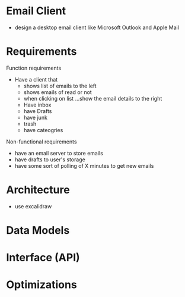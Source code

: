 # Email Client
- design a desktop email client like Microsoft Outlook and Apple Mail

# Requirements
Function requirements 
- Have a client that 
  - shows list of emails to the left
  - shows emails of read or not
  - when clicking on list ...show the email details to the right
  - Have inbox
  - have Drafts
  - have junk
  - trash
  - have cateogries

Non-functional requirements
- have an email server to store emails
- have drafts to user's storage
- have some sort of polling of X minutes to get new emails


# Architecture
- use excalidraw
# Data Models


# Interface (API)

# Optimizations